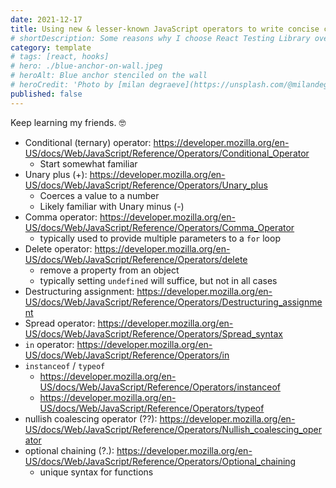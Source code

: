 ```yaml
---
date: 2021-12-17
title: Using new & lesser-known JavaScript operators to write concise code
# shortDescription: Some reasons why I choose React Testing Library over Enzyme for testing React components
category: template
# tags: [react, hooks]
# hero: ./blue-anchor-on-wall.jpeg
# heroAlt: Blue anchor stenciled on the wall
# heroCredit: 'Photo by [milan degraeve](https://unsplash.com/@milandegraeve)'
published: false
---
```


Keep learning my friends. 🤓

- Conditional (ternary) operator: https://developer.mozilla.org/en-US/docs/Web/JavaScript/Reference/Operators/Conditional_Operator
  - Start somewhat familiar
- Unary plus (+): https://developer.mozilla.org/en-US/docs/Web/JavaScript/Reference/Operators/Unary_plus
  - Coerces a value to a number
  - Likely familiar with Unary minus (-)
- Comma operator: https://developer.mozilla.org/en-US/docs/Web/JavaScript/Reference/Operators/Comma_Operator
  - typically used to provide multiple parameters to a `for` loop
- Delete operator: https://developer.mozilla.org/en-US/docs/Web/JavaScript/Reference/Operators/delete
  - remove a property from an object
  - typically setting `undefined` will suffice, but not in all cases
- Destructuring assignment: https://developer.mozilla.org/en-US/docs/Web/JavaScript/Reference/Operators/Destructuring_assignment
- Spread operator: https://developer.mozilla.org/en-US/docs/Web/JavaScript/Reference/Operators/Spread_syntax
- `in` operator: https://developer.mozilla.org/en-US/docs/Web/JavaScript/Reference/Operators/in
- `instanceof` / `typeof`
  - https://developer.mozilla.org/en-US/docs/Web/JavaScript/Reference/Operators/instanceof
  - https://developer.mozilla.org/en-US/docs/Web/JavaScript/Reference/Operators/typeof
- nullish coalescing operator (??): https://developer.mozilla.org/en-US/docs/Web/JavaScript/Reference/Operators/Nullish_coalescing_operator
- optional chaining (?.): https://developer.mozilla.org/en-US/docs/Web/JavaScript/Reference/Operators/Optional_chaining
  - unique syntax for functions
